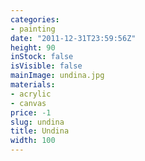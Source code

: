 ```yaml
---
categories:
- painting
date: "2011-12-31T23:59:56Z"
height: 90
inStock: false
isVisible: false
mainImage: undina.jpg
materials:
- acrylic
- canvas
price: -1
slug: undina
title: Undina
width: 100
---
```


